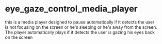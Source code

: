 # eye_gaze_control_media_player
this is a media player designed to pause automatically if it detects the user is not focusing on the screen
or he's sleeping or he's away from the screen.
The player automatically plays if it detects the user is gazing his eyes back on the screen
